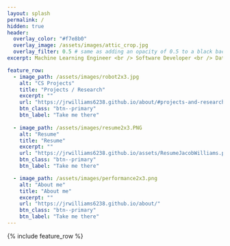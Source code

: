 ```yaml
---
layout: splash
permalink: /
hidden: true
header:
  overlay_color: "#f7e8b0"
  overlay_image: /assets/images/attic_crop.jpg
  overlay_filter: 0.5 # same as adding an opacity of 0.5 to a black background
excerpt: Machine Learning Engineer <br /> Software Developer <br /> Data Scientist <br /> GT Alum

feature_row:
  - image_path: /assets/images/robot2x3.jpg
    alt: "CS Projects"
    title: "Projects / Research"
    excerpt: ""
    url: "https://jrwilliams6238.github.io/about/#projects-and-research"
    btn_class: "btn--primary"
    btn_label: "Take me there"
    
  - image_path: /assets/images/resume2x3.PNG
    alt: "Resume"
    title: "Resume"
    excerpt: ""
    url: "https://jrwilliams6238.github.io/assets/ResumeJacobWilliams.pdf"
    btn_class: "btn--primary"
    btn_label: "Take me there"

  - image_path: /assets/images/performance2x3.png
    alt: "About me"
    title: "About me"
    excerpt: ""
    url: "https://jrwilliams6238.github.io/about/"
    btn_class: "btn--primary"
    btn_label: "Take me there"
---
```


{% include feature_row %}
